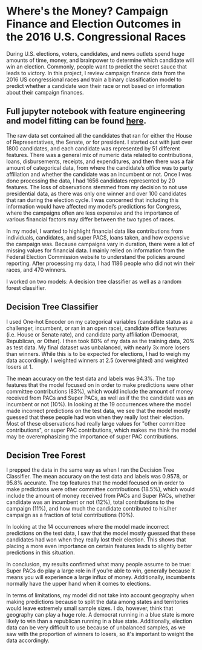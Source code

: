 # Where's the Money? Campaign Finance and Election Outcomes in the 2016 U.S. Congressional Races

During U.S. elections, voters, candidates, and news outlets spend huge amounts of time, money, and brainpower to determine which candidate will win an election. Commonly, people want to predict the secret sauce that leads to victory. In this project, I review campaign finance data from the 2016 US congressional races and train a binary classification model to predict whether a candidate won their race or not based on information about their campaign finances. 

## **Full jupyter notebook with feature engineering and model fitting can be found [here](https://github.com/sscott11895/Campaign-Finance-and-Elections/blob/main/Campaign_finance_elections.ipynb).** 

The raw data set contained all the candidates that ran for either the House of Representatives, the Senate, or for president. I started out with just over 1800 candidates, and each candidate was represented by 51 different features. There was a general mix of numeric data related to contributions, loans, disbursements, receipts, and expenditures, and then there was a fair amount of categorical data, from where the candidate’s office was to party affiliation and whether the candidate was an incumbent or not. Once I was done processing the data, I had 1656 candidates represented by 20 features. The loss of observations stemmed from my decision to not use presidential data, as there was only one winner and over 100 candidates that ran during the election cycle. I was concerned that including this information would have affected my model’s predictions for Congress, where the campaigns often are less expensive and the importance of various financial factors may differ between the two types of races. 

In my model, I wanted to highlight financial data like contributions from individuals, candidates, and super PACS, loans taken, and how expensive the campaign was. Because campaigns vary in duration, there were a lot of missing values for financial data. I mainly relied on information from the Federal Election Commission website to understand the policies around reporting. After processing my data, I had 1186 people who did not win their races, and 470 winners. 

I worked on two models: A decision tree classifier as well as a random forest classifier. 

## **Decision Tree Classifier** 
I used One-hot Encoder on my categorical variables (candidate status as a challenger, incumbent, or ran in an open race), candidate office features (i.e. House or Senate rate), and candidate party affiliation (Democrat, Republican, or Other). I then took 80% of my data as the training data, 20% as test data. My final dataset was unbalanced, with nearly 3x more losers than winners. While this is to be expected for elections, I had to weigh my data accordingly. I weighted winners at 2.5 (overweighted) and weighted losers at 1. 

The mean accuracy on the test data and labels was 94.3%. The top features that the model focused on in order to make predictions were other committee contributions (83%), which would include the amount of money received from PACs and Super PACs, as well as if the the candidate was an incumbent or not (10%). In looking at the 19 occurrences where the model made incorrect predictions on the test data, we see that the model mostly guessed that these people had won when they really lost their election. Most of these observations had really large values for "other committee contributions", or super PAC contributions, which makes me think the model may be overemphasizing the importance of super PAC contributions. 

## **Decision Tree Forest**
I prepped the data in the same way as when I ran the Decision Tree Classifier. The mean accuracy on the test data and labels was 0.9578, or 95.8% accurate. The top features that the model focused on in order to make predictions were other committee contributions (18.5%), which would include the amount of money received from PACs and Super PACs, whether candidate was an incumbent or not (12%), total contributions to the campaign (11%), and how much the candidate contributed to his/her campaign as a fraction of total contributions (10%).

In looking at the 14 occurrences where the model made incorrect predictions on the test data, I saw that the model mostly guessed that these candidates had won when they really lost their election. This shows that placing a more even importance on certain features leads to slightly better predictions in this situation.

In conclusion, my results confirmed what many people assume to be true: Super PACs do play a large role in if you’re able to win, generally because it means you will experience a large influx of money. Additionally, incumbents normally have the upper hand when it comes to elections. 

In terms of limitations, my model did not take into account geography when making predictions because to split the data among states and territories would leave extremely small sample sizes. I do, however, think that geography can play a huge role. A democrat running in a blue state is more likely to win than a republican running in a blue state. Additionally, election data can be very difficult to use because of unbalanced samples, as we saw with the proportion of winners to losers, so it's important to weight the data accordingly. 


